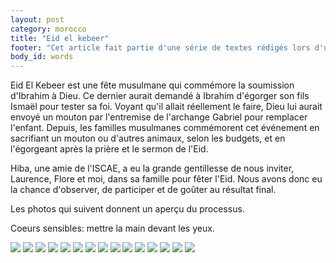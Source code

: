```yaml
---
layout: post
category: morocco
title: "Eid el kebeer"
footer: "Cet article fait partie d'une série de textes rédigés lors d'un séjour au Maroc en 2012."
body_id: words
---
```


Eid El Kebeer est une fête musulmane qui commémore la soumission d'Ibrahim à Dieu. Ce dernier aurait demandé à Ibrahim d'égorger son fils Ismaël pour tester sa foi. Voyant qu'il allait réellement le faire, Dieu lui aurait envoyé un mouton par l'entremise de l'archange Gabriel pour remplacer l'enfant. Depuis, les familles musulmanes commémorent cet événement en sacrifiant un mouton ou d'autres animaux, selon les budgets, et en l'égorgeant après la prière et le sermon de l'Eid.

Hiba, une amie de l'ISCAE, a eu la grande gentillesse de nous inviter, Laurence, Flore et moi, dans sa famille pour fêter l'Eid. Nous avons donc eu la chance d'observer, de participer et de goûter au résultat final.

Les photos qui suivent donnent un aperçu du processus.

Coeurs sensibles: mettre la main devant les yeux.

![](/assets/media/words/morroco/eid-el-kebeer/1.jpg)
![](/assets/media/words/morroco/eid-el-kebeer/2.jpg)
![](/assets/media/words/morroco/eid-el-kebeer/3.jpg)
![](/assets/media/words/morroco/eid-el-kebeer/4.jpg)
![](/assets/media/words/morroco/eid-el-kebeer/5.jpg)
![](/assets/media/words/morroco/eid-el-kebeer/6.jpg)
![](/assets/media/words/morroco/eid-el-kebeer/7.jpg)
![](/assets/media/words/morroco/eid-el-kebeer/8.jpg)
![](/assets/media/words/morroco/eid-el-kebeer/9.jpg)
![](/assets/media/words/morroco/eid-el-kebeer/10.jpg)
![](/assets/media/words/morroco/eid-el-kebeer/11.jpg)
![](/assets/media/words/morroco/eid-el-kebeer/12.jpg)
![](/assets/media/words/morroco/eid-el-kebeer/13.jpg)
![](/assets/media/words/morroco/eid-el-kebeer/14.jpg)
![](/assets/media/words/morroco/eid-el-kebeer/15.jpg)
